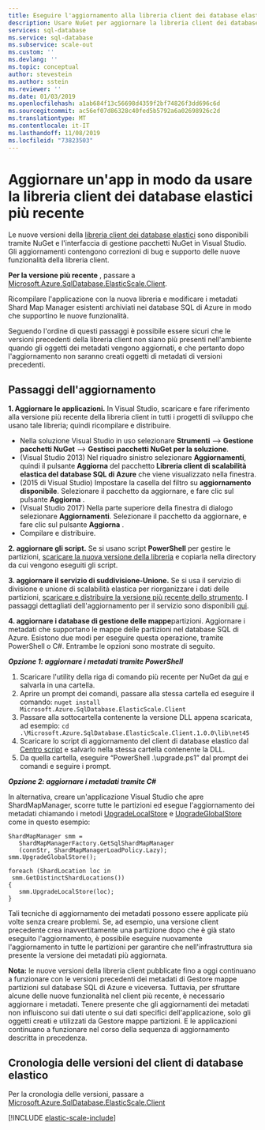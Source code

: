 ```yaml
---
title: Eseguire l'aggiornamento alla libreria client dei database elastici più recente
description: Usare NuGet per aggiornare la libreria client dei database elastici.
services: sql-database
ms.service: sql-database
ms.subservice: scale-out
ms.custom: ''
ms.devlang: ''
ms.topic: conceptual
author: stevestein
ms.author: sstein
ms.reviewer: ''
ms.date: 01/03/2019
ms.openlocfilehash: a1ab684f13c56698d4359f2bf74826f3dd696c6d
ms.sourcegitcommit: ac56ef07d86328c40fed5b5792a6a02698926c2d
ms.translationtype: MT
ms.contentlocale: it-IT
ms.lasthandoff: 11/08/2019
ms.locfileid: "73823503"
---
```

# <a name="upgrade-an-app-to-use-the-latest-elastic-database-client-library"></a>Aggiornare un'app in modo da usare la libreria client dei database elastici più recente

Le nuove versioni della [libreria client dei database elastici](sql-database-elastic-database-client-library.md) sono disponibili tramite NuGet e l'interfaccia di gestione pacchetti NuGet in Visual Studio. Gli aggiornamenti contengono correzioni di bug e supporto delle nuove funzionalità della libreria client.

**Per la versione più recente** , passare a [Microsoft.Azure.SqlDatabase.ElasticScale.Client](https://www.nuget.org/packages/Microsoft.Azure.SqlDatabase.ElasticScale.Client/).

Ricompilare l'applicazione con la nuova libreria e modificare i metadati Shard Map Manager esistenti archiviati nei database SQL di Azure in modo che supportino le nuove funzionalità.

Seguendo l'ordine di questi passaggi è possibile essere sicuri che le versioni precedenti della libreria client non siano più presenti nell'ambiente quando gli oggetti dei metadati vengono aggiornati, e che pertanto dopo l'aggiornamento non saranno creati oggetti di metadati di versioni precedenti.

## <a name="upgrade-steps"></a>Passaggi dell'aggiornamento

**1. Aggiornare le applicazioni.** In Visual Studio, scaricare e fare riferimento alla versione più recente della libreria client in tutti i progetti di sviluppo che usano tale libreria; quindi ricompilare e distribuire.

* Nella soluzione Visual Studio in uso selezionare **Strumenti** --> **Gestione pacchetti NuGet** -->  **Gestisci pacchetti NuGet per la soluzione**.
* (Visual Studio 2013) Nel riquadro sinistro selezionare **Aggiornamenti**, quindi il pulsante **Aggiorna** del pacchetto **Libreria client di scalabilità elastica del database SQL di Azure** che viene visualizzato nella finestra.
* (2015 di Visual Studio) Impostare la casella del filtro su **aggiornamento disponibile**. Selezionare il pacchetto da aggiornare, e fare clic sul pulsante **Aggiorna** .
* (Visual Studio 2017) Nella parte superiore della finestra di dialogo selezionare **Aggiornamenti**. Selezionare il pacchetto da aggiornare, e fare clic sul pulsante **Aggiorna** .
* Compilare e distribuire.

**2. aggiornare gli script.** Se si usano script **PowerShell** per gestire le partizioni, [scaricare la nuova versione della libreria](https://www.nuget.org/packages/Microsoft.Azure.SqlDatabase.ElasticScale.Client/) e copiarla nella directory da cui vengono eseguiti gli script.

**3. aggiornare il servizio di suddivisione-Unione.** Se si usa il servizio di divisione e unione di scalabilità elastica per riorganizzare i dati delle partizioni, [scaricare e distribuire la versione più recente dello strumento](https://www.nuget.org/packages/Microsoft.Azure.SqlDatabase.ElasticScale.Service.SplitMerge/). I passaggi dettagliati dell'aggiornamento per il servizio sono disponibili [qui](sql-database-elastic-scale-overview-split-and-merge.md).

**4. aggiornare i database di gestione delle mappe**partizioni. Aggiornare i metadati che supportano le mappe delle partizioni nel database SQL di Azure.  Esistono due modi per eseguire questa operazione, tramite PowerShell o C#. Entrambe le opzioni sono mostrate di seguito.

***Opzione 1: aggiornare i metadati tramite PowerShell***

1. Scaricare l'utility della riga di comando più recente per NuGet da [qui](https://nuget.org/nuget.exe) e salvarla in una cartella.
2. Aprire un prompt dei comandi, passare alla stessa cartella ed eseguire il comando: `nuget install Microsoft.Azure.SqlDatabase.ElasticScale.Client`
3. Passare alla sottocartella contenente la versione DLL appena scaricata, ad esempio: `cd .\Microsoft.Azure.SqlDatabase.ElasticScale.Client.1.0.0\lib\net45`
4. Scaricare lo script di aggiornamento del client di database elastico dal [Centro script](https://gallery.technet.microsoft.com/scriptcenter/Azure-SQL-Database-Elastic-6442e6a9) e salvarlo nella stessa cartella contenente la DLL.
5. Da quella cartella, eseguire “PowerShell .\upgrade.ps1” dal prompt dei comandi e seguire i prompt.

***Opzione 2: aggiornare i metadati tramite C#***

In alternativa, creare un'applicazione Visual Studio che apre ShardMapManager, scorre tutte le partizioni ed esegue l'aggiornamento dei metadati chiamando i metodi [UpgradeLocalStore](https://docs.microsoft.com/dotnet/api/microsoft.azure.sqldatabase.elasticscale.shardmanagement.shardmapmanager.upgradelocalstore) e [UpgradeGlobalStore](https://docs.microsoft.com/dotnet/api/microsoft.azure.sqldatabase.elasticscale.shardmanagement.shardmapmanager.upgradeglobalstore) come in questo esempio:

    ShardMapManager smm =
       ShardMapManagerFactory.GetSqlShardMapManager
       (connStr, ShardMapManagerLoadPolicy.Lazy);
    smm.UpgradeGlobalStore();

    foreach (ShardLocation loc in
     smm.GetDistinctShardLocations())
    {
       smm.UpgradeLocalStore(loc);
    }

Tali tecniche di aggiornamento dei metadati possono essere applicate più volte senza creare problemi. Se, ad esempio, una versione client precedente crea inavvertitamente una partizione dopo che è già stato eseguito l'aggiornamento, è possibile eseguire nuovamente l'aggiornamento in tutte le partizioni per garantire che nell'infrastruttura sia presente la versione dei metadati più aggiornata.

**Nota:** le nuove versioni della libreria client pubblicate fino a oggi continuano a funzionare con le versioni precedenti dei metadati di Gestore mappe partizioni sul database SQL di Azure e viceversa.   Tuttavia, per sfruttare alcune delle nuove funzionalità nel client più recente, è necessario aggiornare i metadati.   Tenere presente che gli aggiornamenti dei metadati non influiscono sui dati utente o sui dati specifici dell'applicazione, solo gli oggetti creati e utilizzati da Gestore mappe partizioni.  E le applicazioni continuano a funzionare nel corso della sequenza di aggiornamento descritta in precedenza.

## <a name="elastic-database-client-version-history"></a>Cronologia delle versioni del client di database elastico

Per la cronologia delle versioni, passare a [Microsoft.Azure.SqlDatabase.ElasticScale.Client](https://www.nuget.org/packages/Microsoft.Azure.SqlDatabase.ElasticScale.Client/)

[!INCLUDE [elastic-scale-include](../../includes/elastic-scale-include.md)]

<!--Image references-->
[1]:./media/sql-database-elastic-scale-upgrade-client-library/nuget-upgrade.png
